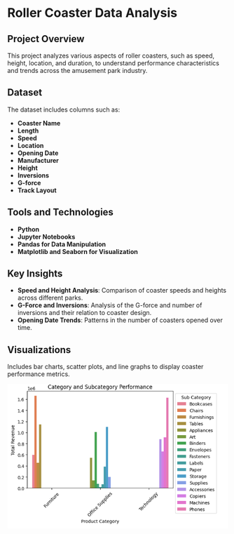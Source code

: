 # Roller Coaster Data Analysis

## Project Overview
This project analyzes various aspects of roller coasters, such as speed, height, location, and duration, to understand performance characteristics and trends across the amusement park industry.

## Dataset
The dataset includes columns such as:
- **Coaster Name**
- **Length**
- **Speed**
- **Location**
- **Opening Date**
- **Manufacturer**
- **Height**
- **Inversions**
- **G-force**
- **Track Layout**

## Tools and Technologies
- **Python**
- **Jupyter Notebooks**
- **Pandas for Data Manipulation**
- **Matplotlib and Seaborn for Visualization**

## Key Insights
- **Speed and Height Analysis**: Comparison of coaster speeds and heights across different parks.
- **G-Force and Inversions**: Analysis of the G-force and number of inversions and their relation to coaster design.
- **Opening Date Trends**: Patterns in the number of coasters opened over time.

## Visualizations
Includes bar charts, scatter plots, and line graphs to display coaster performance metrics.

<img src= "https://github.com/VasanthM27/Sales-Growth-and-Product-Performance-Analysis/blob/main/folder/1.PNG" /></br>
